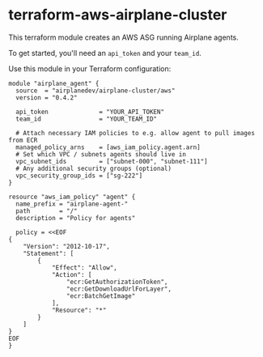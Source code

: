 # terraform-aws-airplane-cluster

This terraform module creates an AWS ASG running Airplane agents.

To get started, you'll need an `api_token` and your `team_id`.

Use this module in your Terraform configuration:

```hcl
module "airplane_agent" {
  source  = "airplanedev/airplane-cluster/aws"
  version = "0.4.2"

  api_token              = "YOUR_API_TOKEN"
  team_id                = "YOUR_TEAM_ID"

  # Attach necessary IAM policies to e.g. allow agent to pull images from ECR
  managed_policy_arns    = [aws_iam_policy.agent.arn]
  # Set which VPC / subnets agents should live in
  vpc_subnet_ids         = ["subnet-000", "subnet-111"]
  # Any additional security groups (optional)
  vpc_security_group_ids = ["sg-222"]
}

resource "aws_iam_policy" "agent" {
  name_prefix = "airplane-agent-"
  path        = "/"
  description = "Policy for agents"

  policy = <<EOF
{
    "Version": "2012-10-17",
    "Statement": [
        {
            "Effect": "Allow",
            "Action": [
                "ecr:GetAuthorizationToken",
                "ecr:GetDownloadUrlForLayer",
                "ecr:BatchGetImage"
            ],
            "Resource": "*"
        }
    ]
}
EOF
}
```
